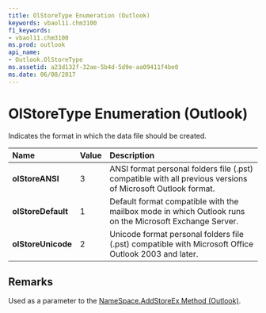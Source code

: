 ```yaml
---
title: OlStoreType Enumeration (Outlook)
keywords: vbaol11.chm3100
f1_keywords:
- vbaol11.chm3100
ms.prod: outlook
api_name:
- Outlook.OlStoreType
ms.assetid: a23d132f-32ae-5b4d-5d9e-aa09411f4be0
ms.date: 06/08/2017
---
```



# OlStoreType Enumeration (Outlook)

Indicates the format in which the data file should be created.



|Name|Value|Description|
|:-----|:-----|:-----|
| **olStoreANSI**|3|ANSI format personal folders file (.pst) compatible with all previous versions of Microsoft Outlook format.|
| **olStoreDefault**|1|Default format compatible with the mailbox mode in which Outlook runs on the Microsoft Exchange Server.|
| **olStoreUnicode**|2|Unicode format personal folders file (.pst) compatible with Microsoft Office Outlook 2003 and later.|

## Remarks

Used as a parameter to the [NameSpace.AddStoreEx Method (Outlook)](Outlook.NameSpace.AddStoreEx.md).


